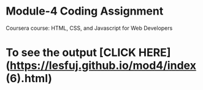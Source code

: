 

# Module-4 Coding Assignment

Coursera course: HTML, CSS, and Javascript for Web Developers

# To see the output [CLICK HERE](https://lesfuj.github.io/mod4/index (6).html)
